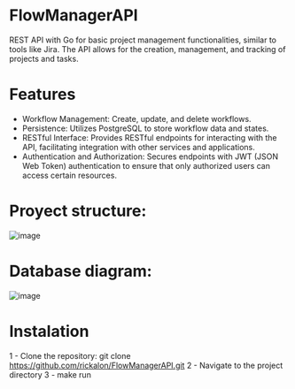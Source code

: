 # FlowManagerAPI
REST API with Go for basic project management functionalities, similar to tools like Jira. The API allows for the creation, management, and tracking of projects and tasks.
# Features
- Workflow Management: Create, update, and delete workflows.
- Persistence: Utilizes PostgreSQL to store workflow data and states.
- RESTful Interface: Provides RESTful endpoints for interacting with the API, facilitating integration with other services and applications.
- Authentication and Authorization: Secures endpoints with JWT (JSON Web Token) authentication to ensure that only authorized users can access certain resources.
# Proyect structure:
![image](https://github.com/user-attachments/assets/6f4e2e66-158e-4f09-9a0a-cfa7b2742d1c)

# Database diagram:
![image](https://github.com/user-attachments/assets/10adb936-1c3a-47ea-8c2b-c741db27dc98)

# Instalation
1 - Clone the repository: git clone https://github.com/rickalon/FlowManagerAPI.git
2 - Navigate to the project directory
3 - make run  



